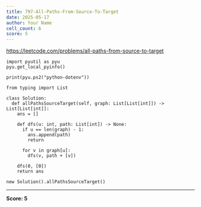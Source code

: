 ```yaml
---
title: 797-All-Paths-From-Source-To-Target
date: 2025-05-17
author: Your Name
cell_count: 6
score: 5
---
```


https://leetcode.com/problems/all-paths-from-source-to-target


```
import pyutil as pyu
pyu.get_local_pyinfo()
```


```
print(pyu.ps2("python-dotenv"))
```


```
from typing import List
```


```
class Solution:
  def allPathsSourceTarget(self, graph: List[List[int]]) -> List[List[int]]:
    ans = []

    def dfs(u: int, path: List[int]) -> None:
      if u == len(graph) - 1:
        ans.append(path)
        return

      for v in graph[u]:
        dfs(v, path + [v])

    dfs(0, [0])
    return ans
```


```
new Solution().allPathsSourceTarget()
```


---
**Score: 5**